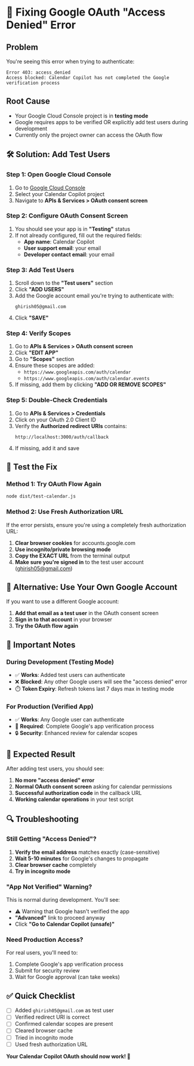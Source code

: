 # 🔧 Fixing Google OAuth "Access Denied" Error

## Problem
You're seeing this error when trying to authenticate:
```
Error 403: access_denied
Access blocked: Calendar Copilot has not completed the Google verification process
```

## Root Cause
- Your Google Cloud Console project is in **testing mode**
- Google requires apps to be verified OR explicitly add test users during development
- Currently only the project owner can access the OAuth flow

## 🛠️ Solution: Add Test Users

### Step 1: Open Google Cloud Console
1. Go to [Google Cloud Console](https://console.cloud.google.com/)
2. Select your Calendar Copilot project
3. Navigate to **APIs & Services > OAuth consent screen**

### Step 2: Configure OAuth Consent Screen
1. You should see your app is in **"Testing"** status
2. If not already configured, fill out the required fields:
   - **App name**: Calendar Copilot
   - **User support email**: your email
   - **Developer contact email**: your email

### Step 3: Add Test Users
1. Scroll down to the **"Test users"** section
2. Click **"ADD USERS"**
3. Add the Google account email you're trying to authenticate with:
   ```
   ghirish05@gmail.com
   ```
4. Click **"SAVE"**

### Step 4: Verify Scopes
1. Go to **APIs & Services > OAuth consent screen**
2. Click **"EDIT APP"**
3. Go to **"Scopes"** section
4. Ensure these scopes are added:
   - `https://www.googleapis.com/auth/calendar`
   - `https://www.googleapis.com/auth/calendar.events`
5. If missing, add them by clicking **"ADD OR REMOVE SCOPES"**

### Step 5: Double-Check Credentials
1. Go to **APIs & Services > Credentials**
2. Click on your OAuth 2.0 Client ID
3. Verify the **Authorized redirect URIs** contains:
   ```
   http://localhost:3000/auth/callback
   ```
4. If missing, add it and save

## 🧪 Test the Fix

### Method 1: Try OAuth Flow Again
```bash
node dist/test-calendar.js
```

### Method 2: Use Fresh Authorization URL
If the error persists, ensure you're using a completely fresh authorization URL:

1. **Clear browser cookies** for accounts.google.com
2. **Use incognito/private browsing mode**
3. **Copy the EXACT URL** from the terminal output
4. **Make sure you're signed in** to the test user account (ghirish05@gmail.com)

## 🔄 Alternative: Use Your Own Google Account

If you want to use a different Google account:

1. **Add that email as a test user** in the OAuth consent screen
2. **Sign in to that account** in your browser
3. **Try the OAuth flow again**

## 🚨 Important Notes

### During Development (Testing Mode)
- ✅ **Works**: Added test users can authenticate
- ❌ **Blocked**: Any other Google users will see the "access denied" error
- ⏱️ **Token Expiry**: Refresh tokens last 7 days max in testing mode

### For Production (Verified App)
- ✅ **Works**: Any Google user can authenticate
- 📝 **Required**: Complete Google's app verification process
- 🔒 **Security**: Enhanced review for calendar scopes

## 🎯 Expected Result

After adding test users, you should see:
1. **No more "access denied" error**
2. **Normal OAuth consent screen** asking for calendar permissions
3. **Successful authorization code** in the callback URL
4. **Working calendar operations** in your test script

## 🔍 Troubleshooting

### Still Getting "Access Denied"?
1. **Verify the email address** matches exactly (case-sensitive)
2. **Wait 5-10 minutes** for Google's changes to propagate
3. **Clear browser cache** completely
4. **Try in incognito mode**

### "App Not Verified" Warning?
This is normal during development. You'll see:
- ⚠️ Warning that Google hasn't verified the app
- **"Advanced"** link to proceed anyway
- Click **"Go to Calendar Copilot (unsafe)"**

### Need Production Access?
For real users, you'll need to:
1. Complete Google's app verification process
2. Submit for security review
3. Wait for Google approval (can take weeks)

## ✅ Quick Checklist

- [ ] Added `ghirish05@gmail.com` as test user
- [ ] Verified redirect URI is correct
- [ ] Confirmed calendar scopes are present
- [ ] Cleared browser cache
- [ ] Tried in incognito mode
- [ ] Used fresh authorization URL

**Your Calendar Copilot OAuth should now work! 🚀** 
